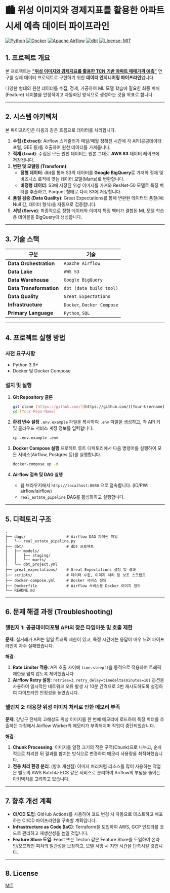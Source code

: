 # 🏙️ 위성 이미지와 경제지표를 활용한 아파트 시세 예측 데이터 파이프라인

[![Python](https://img.shields.io/badge/Python-3.9+-blue?logo=python)](https://www.python.org)
[![Docker](https://img.shields.io/badge/Docker-20.10+-blue?logo=docker)](https://www.docker.com/)
[![Apache Airflow](https://img.shields.io/badge/Airflow-2.8-blue?logo=apache-airflow)](https://airflow.apache.org/)
[![dbt](https://img.shields.io/badge/dbt-1.7-orange?logo=dbt)](https://www.getdbt.com/)
[![License: MIT](https://img.shields.io/badge/License-MIT-yellow.svg)](https://opensource.org/licenses/MIT)

## 1. 프로젝트 개요

본 프로젝트는 [**"위성 이미지와 경제지표를 활용한 TCN 기반 아파트 매매가격 예측"**](링크-투-논문-PDF) 연구를 실제 데이터 프로덕트로 구현하기 위한 **데이터 엔지니어링 파이프라인**입니다.

다양한 형태의 원천 데이터를 수집, 정제, 가공하여 ML 모델 학습에 필요한 최종 피처(Feature) 테이블을 안정적이고 자동화된 방식으로 생성하는 것을 목표로 합니다.

---

## 2. 시스템 아키텍처



본 파이프라인은 다음과 같은 흐름으로 데이터를 처리합니다.

1.  **수집 (Extract)**: Airflow 스케줄러가 매일/매월 정해진 시간에 각 API(공공데이터포털, GEE 등)를 호출하여 원천 데이터를 가져옵니다.
2.  **적재 (Load)**: 수집된 모든 원천 데이터는 원본 그대로 **AWS S3** 데이터 레이크에 저장됩니다.
3.  **변환 및 모델링 (Transform)**:
    * **정형 데이터**: dbt를 통해 S3의 데이터를 **Google BigQuery**로 가져와 정제 및 비즈니스 로직에 맞는 데이터 모델(Marts)로 변환합니다.
    * **비정형 데이터**: S3에 저장된 위성 이미지를 가져와 ResNet-50 모델로 특징 벡터를 추출하고, Parquet 형태로 다시 S3에 저장합니다.
4.  **품질 검증 (Data Quality)**: Great Expectations를 통해 변환된 데이터의 품질(예: Null 값, 데이터 형식)을 자동으로 검증합니다.
5.  **서빙 (Serve)**: 최종적으로 정형 데이터와 이미지 특징 벡터가 결합된 ML 모델 학습용 테이블을 BigQuery에 생성합니다.

---

## 3. 기술 스택

| 구분                  | 기술                                                               |
| --------------------- | ------------------------------------------------------------------ |
| **Data Orchestration**| `Apache Airflow`                                                   |
| **Data Lake** | `AWS S3`                                                           |
| **Data Warehouse** | `Google BigQuery`                                                  |
| **Data Transformation** | `dbt (data build tool)`                                            |
| **Data Quality** | `Great Expectations`                                               |
| **Infrastructure** | `Docker`, `Docker Compose`                                         |
| **Primary Language** | `Python`, `SQL`                                                    |

---

## 4. 프로젝트 실행 방법

### 사전 요구사항

* Python 3.9+
* Docker 및 Docker Compose

### 설치 및 실행

1.  **Git Repository 클론**
    ```bash
    git clone [https://github.com/](https://github.com/)[Your-Username]/[Your-Repo-Name].git
    cd [Your-Repo-Name]
    ```

2.  **환경 변수 설정**
    `.env.example` 파일을 복사하여 `.env` 파일을 생성하고, 각 API 키 및 클라우드 서비스 계정 정보를 입력합니다.
    ```bash
    cp .env.example .env
    ```

3.  **Docker Compose 실행**
    프로젝트 루트 디렉토리에서 다음 명령어를 실행하여 모든 서비스(Airflow, Postgres 등)를 실행합니다.
    ```bash
    docker-compose up -d
    ```

4.  **Airflow 접속 및 DAG 실행**
    * 웹 브라우저에서 `http://localhost:8080` 으로 접속합니다. (ID/PW: airflow/airflow)
    * `real_estate_pipeline` DAG를 활성화하고 실행합니다.

---

## 5. 디렉토리 구조

```
.
├── dags/                  # Airflow DAG 파이썬 파일
│   └── real_estate_pipeline.py
├── dbt/                   # dbt 프로젝트
│   ├── models/
│   │   ├── staging/
│   │   └── marts/
│   └── dbt_project.yml
├── great_expectations/    # Great Expectations 설정 및 결과
├── scripts/               # 데이터 수집, 이미지 처리 등 보조 스크립트
├── docker-compose.yml     # Docker 서비스 정의
├── Dockerfile             # Airflow 서비스용 Docker 이미지 정의
└── README.md
```

---

## 6. 문제 해결 과정 (Troubleshooting)

### 챌린지 1: 공공데이터포털 API의 잦은 타임아웃 및 호출 제한

**문제**: 실거래가 API는 일일 트래픽 제한이 있고, 특정 시간에는 응답이 매우 느려 파이프라인이 자주 실패했습니다.

**해결**:
1.  **Rate Limiter 적용**: API 호출 사이에 `time.sleep()`을 동적으로 적용하여 트래픽 제한을 넘지 않도록 제어했습니다.
2.  **Airflow Retry 설정**: `retries=3`, `retry_delay=timedelta(minutes=10)` 옵션을 사용하여 일시적인 네트워크 오류 발생 시 10분 간격으로 3번 재시도하도록 설정하여 파이프라인 안정성을 높였습니다.

### 챌린지 2: 대용량 위성 이미지 처리로 인한 메모리 부족

**문제**: 강남구 전체의 고해상도 위성 이미지를 한 번에 메모리에 로드하여 특징 벡터를 추출하는 과정에서 Airflow Worker의 메모리가 부족해지며 작업이 중단되었습니다.

**해결**:
1.  **Chunk Processing**: 이미지를 일정 크기의 작은 구역(Chunk)으로 나누고, 순차적으로 처리한 뒤 결과를 합치는 방식으로 변경하여 메모리 사용량을 최적화했습니다.
2.  **전용 처리 환경 분리**: (향후 개선점) 이미지 처리처럼 리소스를 많이 사용하는 작업은 별도의 AWS Batch나 ECS 같은 서비스로 분리하여 Airflow의 부담을 줄이는 아키텍처를 고려하고 있습니다.

---

## 7. 향후 개선 계획

* **CI/CD 도입**: GitHub Actions를 사용하여 코드 변경 시 자동으로 테스트하고 배포하는 CI/CD 파이프라인을 구축할 계획입니다.
* **Infrastructure as Code (IaC)**: Terraform을 도입하여 AWS, GCP 인프라를 코드로 관리하고 재생산성을 높일 것입니다.
* **Feature Store 도입**: Feast 또는 Tecton 같은 Feature Store를 도입하여 온라인/오프라인 피처의 일관성을 보장하고, 모델 서빙 시 지연 시간을 단축시킬 것입니다.

---

## 8. License

[MIT](https://choosealicense.com/licenses/mit/)
